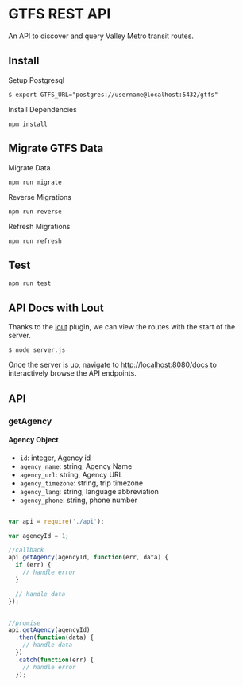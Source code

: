 GTFS REST API
=============

An API to discover and query Valley Metro transit routes.

## Install

Setup Postgresql

`$ export GTFS_URL="postgres://username@localhost:5432/gtfs"`

Install Dependencies

`npm install`

## Migrate GTFS Data

Migrate Data

`npm run migrate`

Reverse Migrations

`npm run reverse`

Refresh Migrations

`npm run refresh`

## Test

`npm run test`

## API Docs with Lout

Thanks to the [lout](https://github.com/hapijs/lout) plugin, we can view the routes with the start of the server.

`$ node server.js`

Once the server is up, navigate to [http://localhost:8080/docs](http://localhost:8080/docs) to interactively browse the API endpoints.

## API

### getAgency

#### Agency Object

- `id`: integer, Agency id
- `agency_name`: string, Agency Name
- `agency_url`: string, Agency URL
- `agency_timezone`: string, trip timezone
- `agency_lang`: string, language abbreviation
- `agency_phone`: string, phone number

```js

var api = require('./api');

var agencyId = 1;

//callback
api.getAgency(agencyId, function(err, data) {
  if (err) {
    // handle error
  }

  // handle data
});


//promise
api.getAgency(agencyId)
  .then(function(data) {
    // handle data
  })
  .catch(function(err) {
    // handle error
  });
```
